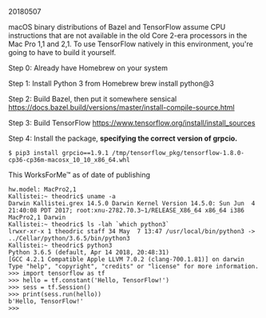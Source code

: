 20180507

macOS binary distributions of Bazel and TensorFlow assume CPU instructions that are not available in the old Core 2-era processors in the Mac Pro 1,1 and 2,1. To use TensorFlow natively in this environment, you're going to have to build it yourself.

Step 0: Already have Homebrew on your system

Step 1: Install Python 3 from Homebrew
brew install python@3

Step 2: Build Bazel, then put it somewhere sensical
https://docs.bazel.build/versions/master/install-compile-source.html

Step 3: Build TensorFlow
https://www.tensorflow.org/install/install_sources

Step 4: Install the package, **specifying the correct version of grpcio.**

`$ pip3 install grpcio==1.9.1 /tmp/tensorflow_pkg/tensorflow-1.8.0-cp36-cp36m-macosx_10_10_x86_64.whl`

This WorksForMe™ as of date of publishing

```Kallistei:~ theodric$ sysctl hw.model
hw.model: MacPro2,1
Kallistei:~ theodric$ uname -a
Darwin Kallistei.grex 14.5.0 Darwin Kernel Version 14.5.0: Sun Jun  4 21:40:08 PDT 2017; root:xnu-2782.70.3~1/RELEASE_X86_64 x86_64 i386 MacPro2,1 Darwin
Kallistei:~ theodric$ ls -lah `which python3`
lrwxr-xr-x 1 theodric staff 34 May  7 13:47 /usr/local/bin/python3 -> ../Cellar/python/3.6.5/bin/python3
Kallistei:~ theodric$ python3
Python 3.6.5 (default, Apr 14 2018, 20:48:31)
[GCC 4.2.1 Compatible Apple LLVM 7.0.2 (clang-700.1.81)] on darwin
Type "help", "copyright", "credits" or "license" for more information.
>>> import tensorflow as tf
>>> hello = tf.constant('Hello, TensorFlow!')
>>> sess = tf.Session()
>>> print(sess.run(hello))
b'Hello, TensorFlow!'
>>>
```
